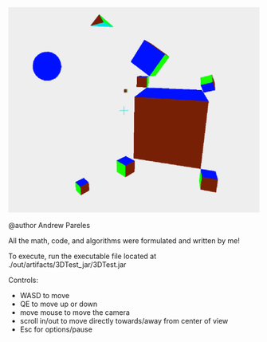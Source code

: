 
![](demophoto.png)

@author Andrew Pareles

All the math, code, and algorithms were formulated and written by me!

To execute, run the executable file located at ./out/artifacts/3DTest_jar/3DTest.jar

Controls:
- WASD to move
- QE to move up or down
- move mouse to move the camera
- scroll in/out to move directly towards/away from center of view
- Esc for options/pause
